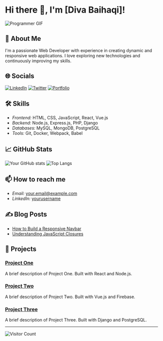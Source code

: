 # Hi there 👋, I'm [Diva Baihaqi]!

![Programmer GIF](https://media.giphy.com/media/VTtANKl0beDFQRLDTh/giphy.gif)

## 🚀 About Me
I'm a passionate Web Developer with experience in creating dynamic and responsive web applications. I love exploring new technologies and continuously improving my skills.

## 🌐 Socials
[![LinkedIn](https://img.shields.io/badge/LinkedIn-0A66C2?style=for-the-badge&logo=linkedin&logoColor=white)](https://www.linkedin.com/in/yourusername/)
[![Twitter](https://img.shields.io/badge/Twitter-1DA1F2?style=for-the-badge&logo=twitter&logoColor=white)](https://twitter.com/yourusername)
[![Portfolio](https://img.shields.io/badge/Portfolio-000000?style=for-the-badge&logo=About.me&logoColor=white)](https://yourportfolio.com/)

## 🛠 Skills
- *Frontend:* HTML, CSS, JavaScript, React, Vue.js
- *Backend:* Node.js, Express.js, PHP, Django
- *Databases:* MySQL, MongoDB, PostgreSQL
- *Tools:* Git, Docker, Webpack, Babel

## 📈 GitHub Stats
![Your GitHub stats](https://github-readme-stats.vercel.app/api?username=yourusername&show_icons=true&theme=radical)
![Top Langs](https://github-readme-stats.vercel.app/api/top-langs/?username=yourusername&layout=compact&theme=radical)

## 📫 How to reach me
- *Email:* [your.email@example.com](mailto:your.email@example.com)
- *LinkedIn:* [yourusername](https://www.linkedin.com/in/yourusername/)

## ✍ Blog Posts
- [How to Build a Responsive Navbar](https://yourblog.com/posts/responsive-navbar)
- [Understanding JavaScript Closures](https://yourblog.com/posts/javascript-closures)

## 🎨 Projects
### [Project One](https://github.com/yourusername/project-one)
A brief description of Project One. Built with React and Node.js.

### [Project Two](https://github.com/yourusername/project-two)
A brief description of Project Two. Built with Vue.js and Firebase.

### [Project Three](https://github.com/yourusername/project-three)
A brief description of Project Three. Built with Django and PostgreSQL.

---

![Visitor Count](https://visitor-badge.glitch.me/badge?page_id=yourusername.yourusername)

